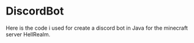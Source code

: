 # DiscordBot
Here is the code i used for create a discord bot in Java for the minecraft server HellRealm.
